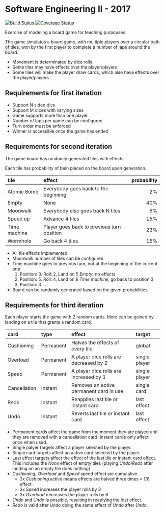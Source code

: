 # Software Engineering II - 2017

[![Build Status](https://travis-ci.org/uca-is2-2017/IS2Game.svg)](https://travis-ci.org/uca-is2-2017/IS2Game)
[![Coverage Status](https://coveralls.io/repos/github/uca-is2-2017/IS2Game/badge.svg)](https://coveralls.io/github/uca-is2-2017/IS2Game)

Exercise of modeling a board game for teaching purpouses.

The game simulates a board game, with multiple players over a circular path of tiles, won by the first player to complete a number of laps around the board.
- Movement is determinated by dice rolls
- Some tiles may have effects over the player/players
- Some tiles will make the player draw cards, which also have effects over the player/players

## Requirements for first iteration

- Support N sided dice
- Support M dices with varying sizes
- Game supports more than one player
- Number of laps per game can be configured
- Turn order must be enforced
- Winner is accessible once the game has ended

## Requirements for second iteration

The game board has randomly generated tiles with effects.

Each tile has probability of bein placed on the board upon generation.

| tile         | effect                                     | probability |
| :----------- | :----------------------------------------- | ----------: |
| Atomic Bomb  | Everybody goes back to the beginning       |          2% |
| Empty        | None                                       |         40% |
| Moonwalk     | Everybody else goes back N tiles           |          5% |
| Speed up     | Advance 4 tiles                            |         15% |
| Time machine | Player goes back to previous turn position |         23% |
| Wormhole     | Go back 4 tiles                            |         15% |

- All tile effects implemented
- Moonwalk number of tiles can be configured
- Time machine goes to previous turn, not at the beginning of the current one:
  1. Position: 3. Roll: 2, Land on 5 _Empty_, no effects
  2. Position: 5. Roll: 4, Land on 9 _Time machine_, go back to position 3
  3. Position: 3. ...
- Board can be randomly generated based on the given probabilities

## Requirements for third iteration

Each player starts the game with 2 random cards.
More can be gained by landing on a tile that grants a random card.

| card         | type      | effect                                  | target           |
| :----------- | :-------- | :-------------------------------------- | :--------------- |
| Cushioning   | Permanent | Halves the effects of every tile        | global           |
| Overload     | Permanent | A player dice rolls are decreased by 2  | single player    |
| Speed        | Permanent | A player dice rolls are increased by 1  | single player    |
| Cancellation | Instant   | Removes an active permanent card in use | single card      |
| Redo         | Instant   | Reapplies last tile or instant card     | last effect      |
| Undo         | Instant   | Reverts last tile or instant card       | last effect      |

- Permanent cards affect the game from the moment they are played until they are
removed with a cancellation card. Instant cards only affect once when used.
- Single palyer targets affect a player selected by the player.
- Single card targets affect an active card selected by the player.
- Last effect targets affect the effect of the last tile or instant card effect.
This includes the _None_ effect of empty tiles (playing _Undo_/_Redo_ after
landing on an empty tile does nothing)
- _Cushioning_, _Overload_ and _Speed_ speed effect are cumulative.
  - 3x _Cushioning_ active means effects are halved three times = 1/8 effect.
  - 3x _Speed_ increases the player rolls by 3
  - 3x _Overload_ decreases the player rolls by 6
- _Undo_ and _Undo_ is possible, resulting in reaplying the lost effect.
- _Redo_ is valid after _Undo_ doing the same effect of _Undo_ after _Undo_.

